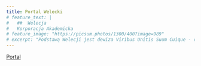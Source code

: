 ```yaml
---
title: Portal Welecki
# feature_text: |
#   ##  Welecja
#   Korporacja Akademicka
# feature_image: "https://picsum.photos/1300/400?image=989"
# excerpt: "Podstawą Welecji jest dewiza Viribus Unitis Suum Cuique - co w języku polskim znaczy wspólnymi siłami każdemu oddać co mu się należy."
---
```


[Portal](https://drive.google.com/drive/folders/1Hy-kYcW01oAnLfh0E6KdKg2FCjc34Ub2?usp=drive_link)